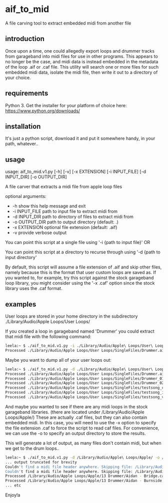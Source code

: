 # aif_to_mid
A  file carving tool to extract embedded midi from another file

## introduction
Once upon a time, one could allegedly export loops and drummer tracks from garageband into midi files for use in 
other programs. This appears to no longer be the case, and midi data is instead embedded in the metadata of the loop
.aif or .caf file. This utility will search one or more files for such embedded midi data, isolate the midi file,
then write it out to a directory of your choice. 

## requirements
Python 3. Get the installer for your platform of choice here: https://www.python.org/downloads/

## installation
It's just a python script, download it and put it somewhere handy, in your path, whatever..

## usage
usage: aif_to_mid.v1.py [-h] [-v] [-x EXTENSION] [-i INPUT_FILE] [-d INPUT_DIR] [-o OUTPUT_DIR]

A file carver that extracts a midi file from apple loop files

optional arguments:
* -h             show this help message and exit
* -i INPUT_FILE  path to input file to extract midi from
* -d INPUT_DIR   path to directory of files to extract midi from
* -o OUTPUT_DIR  path to output directory (default: .)
* -x EXTENSION   optional file extension (default: .aif)
* -v             provide verbose output

You can point this script at a single file using '-i {path to input file}' OR

You can point this script at a directory to recurse through using '-d {path to input directory' 

By default, this script will assume a file extension of .aif and skip other files, namely because this is the format
that user custom loops are saved as. If you wanted to, for example, try this script against the stock garageband 
loop library, you might consider using the '-x .caf' option since the stock library uses the .caf format. 

## examples
User loops are stored in your home directory in the subdirectory ./Library/Audio/Apple Loops/User Loops/

If you created a loop in garageband named 'Drummer' you could extract that midi file with the following command:

```bash
leela:~ $ ./aif_to_mid.v1.py -i ./Library/Audio/Apple\ Loops/User\ Loops/SingleFiles/Drummer.aif 
Processed ./Library/Audio/Apple Loops/User Loops/SingleFiles/Drummer.aif. Midi file found, writing to ./Drummer.mid
```

Maybe you want to dump all of your user loops out:

```bash
leela:~ $ ./aif_to_mid.v1.py -d ./Library/Audio/Apple\ Loops/User\ Loops/SingleFiles/
Processed ./Library/Audio/Apple Loops/User Loops/SingleFiles/Drummer.aif. Midi file found, writing to ./Drummer.mid
Processed ./Library/Audio/Apple Loops/User Loops/SingleFiles/Drummer_01.aif. Midi file found, writing to ./Drummer_01.mid
Processed ./Library/Audio/Apple Loops/User Loops/SingleFiles/Drummer_02.aif. Midi file found, writing to ./Drummer_02.mid
Processed ./Library/Audio/Apple Loops/User Loops/SingleFiles/testsong_chorus.aif. Midi file found, writing to ./testsong_chorus.mid
Processed ./Library/Audio/Apple Loops/User Loops/SingleFiles/testsong_into.aif. Midi file found, writing to ./testsong_into.mid
Processed ./Library/Audio/Apple Loops/User Loops/SingleFiles/testsong_verse.aif. Midi file found, writing to ./testsong_verse.mid
```

And maybe you wanted to see if there are any midi loops in the stock garageband libraries. (there are located under
/Library/Audio/Apple Loops/Apple/) These are actually .caf files, but they can also contain embedded midi. In this case, 
you will need to use the -x option to specify the file extension .caf to force the script to read caf files. For 
convenience, we can use the -o to specify an output directory to store the results. 

This will generate a lot of output, as many files don't contain midi, but when we get to the drum loops..

```bash
leela:~ $ ./aif_to_mid.v1.py -d /Library/Audio/Apple\ Loops/Apple/ -o /Volumes/evilempire/test/mega/ -x .caf -o output
... output truncated for brevity
Couldn't find a midi file header anywhere. Skipping file: /Library/Audio/Apple Loops/Apple/12 Chinese Traditional/Whimsical Dizi 01.caf
Couldn't find a midi file header anywhere. Skipping file: /Library/Audio/Apple Loops/Apple/12 Chinese Traditional/Whimsical Dizi 02.caf
Processed /Library/Audio/Apple Loops/Apple/13 Drummer/Aidan - Bridge.caf. Midi file found, writing to output/Aidan - Bridge.mid
Processed /Library/Audio/Apple Loops/Apple/13 Drummer/Aidan - Burnside.caf. Midi file found, writing to output/Aidan - Burnside.mid
... etc
```

Enjoy!a